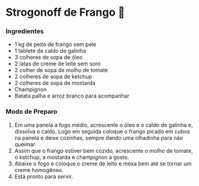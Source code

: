 # Strogonoff de Frango :chicken:

### Ingredientes

- 1 kg de peito de frango sem pele
- 1 tablete de caldo de galinha
- 3 colheres de sopa de óleo
- 2 latas de creme de leite sem soro
- 2 colher de sopa de molho de tomate
- 2 colheres de sopa de ketchup 
- 2 colheres de sopa de mostarda
- Champignon
- Batata palha e arroz branco para acompanhar



### Modo  de Preparo

1. Em uma panela a fogo médio, acrescente o óleo e o caldo de galinha e, dissolva o caldo. Logo em seguida coloque o frango picado em cubos na panela e deixe cozinhas, sempre dando uma olhadinha para não queimar.
2. Assim que o frango estiver bem cozido, acrescente o molho de tomate, o ketchup, a mostarda e champignon a gosto. 
3. Abaixe o fogo e coloque o creme de leite e mexa bem até se tornar um creme homogêneo.
4. Está pronto para servir. 